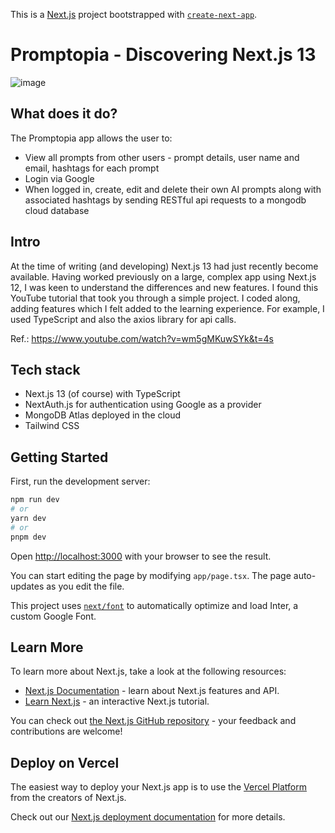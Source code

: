 This is a [Next.js](https://nextjs.org/) project bootstrapped with [`create-next-app`](https://github.com/vercel/next.js/tree/canary/packages/create-next-app).

# Promptopia - Discovering Next.js 13
![image](https://github.com/johnhm22/nextjs-v13-practice/assets/71333679/1dd7b341-8550-4d52-bdd8-c73d83d25bcb)

## What does it do?
The Promptopia app allows the user to:
* View all prompts from other users - prompt details, user name and email, hashtags for each prompt
* Login via Google
* When logged in, create, edit and delete their own AI prompts along with associated hashtags by sending RESTful api requests to a mongodb cloud database


## Intro
At the time of writing (and developing) Next.js 13 had just recently become available. Having worked previously on a large, complex app using Next.js 12, I was keen to understand the differences and new features. I found this YouTube tutorial that took you through a simple project. I coded along, adding features which I felt added to the learning experience. For example, I used TypeScript and also the axios library for api calls.

Ref.: https://www.youtube.com/watch?v=wm5gMKuwSYk&t=4s

## Tech stack
* Next.js 13 (of course) with TypeScript
* NextAuth.js for authentication using Google as a provider
* MongoDB Atlas deployed in the cloud
* Tailwind CSS

## Getting Started

First, run the development server:

```bash
npm run dev
# or
yarn dev
# or
pnpm dev
```

Open [http://localhost:3000](http://localhost:3000) with your browser to see the result.

You can start editing the page by modifying `app/page.tsx`. The page auto-updates as you edit the file.

This project uses [`next/font`](https://nextjs.org/docs/basic-features/font-optimization) to automatically optimize and load Inter, a custom Google Font.

## Learn More

To learn more about Next.js, take a look at the following resources:

- [Next.js Documentation](https://nextjs.org/docs) - learn about Next.js features and API.
- [Learn Next.js](https://nextjs.org/learn) - an interactive Next.js tutorial.

You can check out [the Next.js GitHub repository](https://github.com/vercel/next.js/) - your feedback and contributions are welcome!

## Deploy on Vercel

The easiest way to deploy your Next.js app is to use the [Vercel Platform](https://vercel.com/new?utm_medium=default-template&filter=next.js&utm_source=create-next-app&utm_campaign=create-next-app-readme) from the creators of Next.js.

Check out our [Next.js deployment documentation](https://nextjs.org/docs/deployment) for more details.
